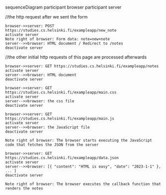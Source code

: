 sequenceDiagram
    participant browser
    participant server

//the http request after we sent the form

    browser->>server: POST https://studies.cs.helsinki.fi/exampleapp/new_note
    activate server
    Note right of browser: Form data: note=new+note
    server-->>browser: HTML document / Redirect to /notes
    deactivate server

//the other initial http requests of this page are processed afterwards 

    browser->>server: GET https://studies.cs.helsinki.fi/exampleapp/notes
    activate server
    server-->>browser: HTML document
    deactivate server

    browser->>server: GET https://studies.cs.helsinki.fi/exampleapp/main.css
    activate server
    server-->>browser: the css file
    deactivate server

    browser->>server: GET https://studies.cs.helsinki.fi/exampleapp/main.js
    activate server
    server-->>browser: the JavaScript file
    deactivate server

    Note right of browser: The browser starts executing the JavaScript code that fetches the JSON from the server

    browser->>server: GET https://studies.cs.helsinki.fi/exampleapp/data.json
    activate server
    server-->>browser: [{ "content": "HTML is easy", "date": "2023-1-1" }, ... ]
    deactivate server

    Note right of browser: The browser executes the callback function that renders the notes
